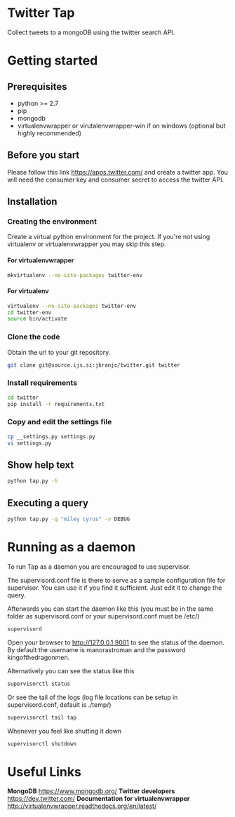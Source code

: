 # Twitter Tap #

Collect tweets to a mongoDB using the twitter search API.

# Getting started #
## Prerequisites ##

- python >= 2.7
- pip
- mongodb
- virtualenvwrapper or virutalenvwrapper-win if on windows (optional but highly recommended)

## Before you start ##
Please follow this link https://apps.twitter.com/ and create a twitter app. You will need the consumer key and consumer secret to access the twitter API.

## Installation ##
### Creating the environment ###
Create a virtual python environment for the project.
If you're not using virtualenv or virtualenvwrapper you may skip this step.

#### For virtualenvwrapper ####
```bash
mkvirtualenv --no-site-packages twitter-env
```

#### For virtualenv ####
```bash
virtualenv --no-site-packages twitter-env
cd twitter-env
source bin/activate
```

### Clone the code ###
Obtain the url to your git repository.

```bash
git clone git@source.ijs.si:jkranjc/twitter.git twitter
```

### Install requirements ###
```bash
cd twitter
pip install -r requirements.txt
```

### Copy and edit the settings file ###
```bash
cp __settings.py settings.py
vi settings.py
```

## Show help text ##
```bash
python tap.py -h
```

## Executing a query ##
```bash
python tap.py -q "miley cyrus" -v DEBUG
```

# Running as a daemon #

To run Tap as a daemon you are encouraged to use supervisor.

The supervisord.conf file is there to serve as a sample configuration file for supervisor. You can use it if you find it sufficient. Just edit it to change the query.

Afterwards you can start the daemon like this (you must be in the same folder as supervisord.conf or your supervisord.conf must be /etc/)

```bash
supervisord
```

Open your browser to http://127.0.0.1:9001 to see the status of the daemon.
By default the username is manorastroman and the password kingofthedragonmen.

Alternatively you can see the status like this

```bash
supervisorctl status
```

Or see the tail of the logs (log file locations can be setup in supervisord.conf, default is ./temp/)

```bash
supervisorctl tail tap
```

Whenever you feel like shutting it down

```bash
supervisorctl shutdown
```

# Useful Links #

**MongoDB** https://www.mongodb.org/
**Twitter developers** https://dev.twitter.com/
**Documentation for virtualenvwrapper** http://virtualenvwrapper.readthedocs.org/en/latest/